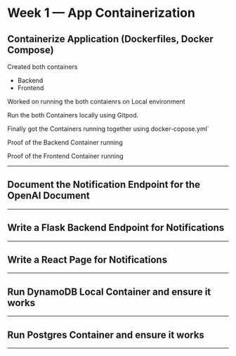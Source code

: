 # Week 1 — App Containerization

## Containerize Application (Dockerfiles, Docker Compose)
Created both containers
- Backend 
- Frontend

Worked on running the both contaienrs on Local environment 

Run the both Containers locally using Gitpod. 

Finally got the Containers running together using docker-copose.yml` 

Proof of the Backend Container running 


Proof of the Frontend Container running

<hr>

## Document the Notification Endpoint for the OpenAI Document

<hr>

## Write a Flask Backend Endpoint for Notifications 

<hr> 

## Write a React Page for Notifications

<hr>

## Run DynamoDB Local Container and ensure it works

<hr>


## Run Postgres Container and ensure it works

<hr>

